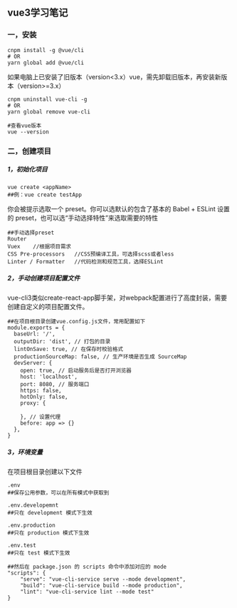 ## vue3学习笔记
### 一，安装

```
cnpm install -g @vue/cli
# OR
yarn global add @vue/cli
```
如果电脑上已安装了旧版本（version<3.x）vue，需先卸载旧版本，再安装新版本（version>=3.x）

```
cnpm uninstall vue-cli -g
# OR
yarn global remove vue-cli

#查看vue版本
vue --version
```
### 二，创建项目
##### 1，初始化项目

```
vue create <appName>
##例：vue create testApp
```
你会被提示选取一个 preset。你可以选默认的包含了基本的 Babel + ESLint 设置的 preset，也可以选“手动选择特性”来选取需要的特性

```
##手动选择preset
Router
Vuex    //根据项目需求
CSS Pre-processors   //CSS预编译工具，可选择scss或者less
Linter / Formatter   //代码检测和规范工具，选择ESLint
```
##### 2，手动创建项目配置文件
vue-cli3类似create-react-app脚手架，对webpack配置进行了高度封装，需要创建自定义的项目配置文件。

```
##在项目根目录创建vue.config.js文件，常用配置如下
module.exports = {
  baseUrl: '/',
  outputDir: 'dist', // 打包的目录
  lintOnSave: true, // 在保存时校验格式
  productionSourceMap: false, // 生产环境是否生成 SourceMap
  devServer: {
    open: true, // 启动服务后是否打开浏览器
    host: 'localhost',
    port: 8080, // 服务端口
    https: false,
    hotOnly: false,
    proxy: {
        
    }, // 设置代理
    before: app => {}
  },
}
```
##### 3，环境变量
在项目根目录创建以下文件
```
.env
##保存公用参数，可以在所有模式中获取到

.env.developemnt
##只在 development 模式下生效

.env.production
##只在 production 模式下生效

.env.test
##只在 test 模式下生效

##然后在 package.json 的 scripts 命令中添加对应的 mode
"scripts": {
    "serve": "vue-cli-service serve --mode development",
    "build": "vue-cli-service build --mode production",
    "lint": "vue-cli-service lint --mode test"
}
```
